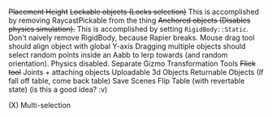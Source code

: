 ~~Placement Height~~
~~Lockable objects (Locks selection)~~
	This is accomplished by removing RaycastPickable from the thing
~~Anchored objects (Disables physics simulation).~~
	This is accomplished by setting `RigidBody::Static`. Don't naively remove RigidBody, because Rapier breaks.
Mouse drag tool should align object with global Y-axis
Dragging multiple objects should select random points inside an Aabb to lerp towards (and random orientation).
	Physics disabled.
Separate Gizmo Transformation Tools
~~Flick tool~~
Joints + attaching objects
Uploadable 3d Objects
Returnable Objects (If fall off table, come back table)
Save Scenes
Flip Table (with revertable state) (is this a good idea? :v)

(X) Multi-selection
